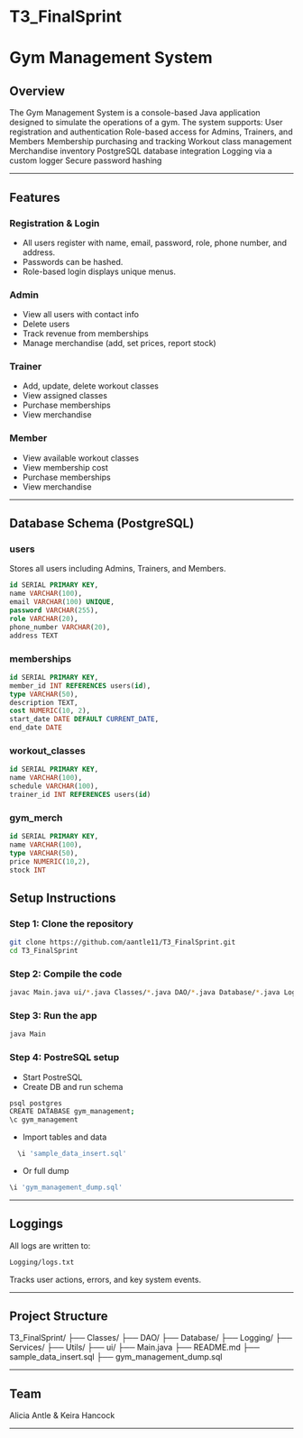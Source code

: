 # T3_FinalSprint

# Gym Management System

## Overview
The Gym Management System is a console-based Java application designed to simulate the operations of a gym. The system supports:
User registration and authentication
Role-based access for Admins, Trainers, and Members
Membership purchasing and tracking
Workout class management
Merchandise inventory
PostgreSQL database integration
Logging via a custom logger
Secure password hashing

---

## Features
### Registration & Login
- All users register with name, email, password, role, phone number, and address.
- Passwords can be hashed.
- Role-based login displays unique menus.
### Admin
- View all users with contact info
- Delete users
- Track revenue from memberships
- Manage merchandise (add, set prices, report stock)
### Trainer
- Add, update, delete workout classes
- View assigned classes
- Purchase memberships
- View merchandise
### Member
- View available workout classes
- View membership cost
- Purchase memberships
- View merchandise

---

## Database Schema (PostgreSQL)
### users
Stores all users including Admins, Trainers, and Members.
```sql
id SERIAL PRIMARY KEY,
name VARCHAR(100),
email VARCHAR(100) UNIQUE,
password VARCHAR(255),
role VARCHAR(20),
phone_number VARCHAR(20),
address TEXT
```
### memberships
```sql
id SERIAL PRIMARY KEY,
member_id INT REFERENCES users(id),
type VARCHAR(50),
description TEXT,
cost NUMERIC(10, 2),
start_date DATE DEFAULT CURRENT_DATE,
end_date DATE
```
### workout_classes
```sql
id SERIAL PRIMARY KEY,
name VARCHAR(100),
schedule VARCHAR(100),
trainer_id INT REFERENCES users(id)
```
### gym_merch
```sql
id SERIAL PRIMARY KEY,
name VARCHAR(100),
type VARCHAR(50),
price NUMERIC(10,2),
stock INT
```

## Setup Instructions

### Step 1: Clone the repository
```bash
git clone https://github.com/aantle11/T3_FinalSprint.git
cd T3_FinalSprint
```
### Step 2: Compile the code
```bash
javac Main.java ui/*.java Classes/*.java DAO/*.java Database/*.java Logging/*.java Services/*.java Utils/*.java
```
### Step 3: Run the app
```bash
java Main
```
### Step 4: PostreSQL setup
- Start PostreSQL
- Create DB and run schema
```bash
psql postgres
CREATE DATABASE gym_management;
\c gym_management
```
- Import tables and data
```bash
  \i 'sample_data_insert.sql'
```
- Or full dump
```bash
\i 'gym_management_dump.sql'
```

---

## Loggings
 All logs are written to:
```bash
Logging/logs.txt
```
Tracks user actions, errors, and key system events.

---

## Project Structure
T3_FinalSprint/
├── Classes/
├── DAO/
├── Database/
├── Logging/
├── Services/
├── Utils/
├── ui/
├── Main.java
├── README.md
├── sample_data_insert.sql
├── gym_management_dump.sql

---

## Team
Alicia Antle & Keira Hancock

---
